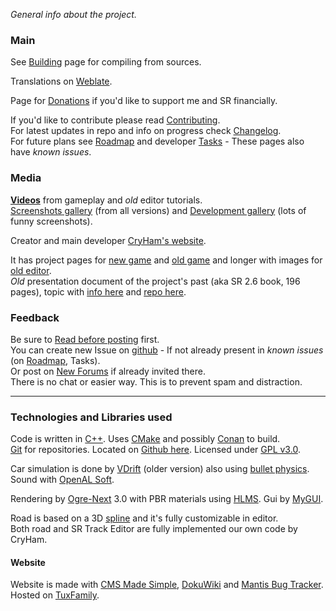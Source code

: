 _General info about the project._

### Main ###

See [Building](Building.md) page for compiling from sources.  

Translations on [Weblate](https://hosted.weblate.org/projects/stunt-rally-3/stunt-rally-3/).

Page for [Donations](https://cryham.tuxfamily.org/donate/) if you'd like to support me and SR financially.

If you'd like to contribute please read [Contributing](Contributing.md).  
For latest updates in repo and info on progress check [Changelog](Changelog.md).  
For future plans see [Roadmap](Roadmap.md) and developer [Tasks](https://stuntrally.tuxfamily.org/mantis/view_all_bug_page.php) - These pages also have _known issues_.  

### Media

**[Videos](https://www.youtube.com/user/TheCrystalHammer)** from gameplay and _old_ editor tutorials.  
[Screenshots gallery](https://stuntrally.tuxfamily.org/gallery) (from all versions) and [Development gallery](https://stuntrally.tuxfamily.org/gallery-dev) (lots of funny screenshots).  

Creator and main developer [CryHam's website](https://cryham.tuxfamily.org/).  

It has project pages for [new game](https://cryham.tuxfamily.org/portfolio/stuntrally3/) and [old game](https://cryham.tuxfamily.org/portfolio/stuntrally/) and longer with images for [old editor](https://cryham.tuxfamily.org/portfolio/2015-sr-track-editor/).  
_Old_ presentation document of the project's past (aka SR 2.6 book, 196 pages), topic with [info here](https://forum.freegamedev.net/viewtopic.php?f=81&t=7411) and [repo here](https://github.com/stuntrally/presentation).  

### Feedback

Be sure to [Read before posting](https://groups.f-hub.org/d/2ftpShKs/-how-to-post-sr3-info-help-links-about-etc-) first.  
You can create new Issue on [github](https://github.com/stuntrally/stuntrally3/issues) - If not already present in _known issues_ (on [Roadmap](Roadmap.md), Tasks).  
Or post on [New Forums](https://groups.f-hub.org/stunt-rally/) if already invited there.  
There is no chat or easier way. This is to prevent spam and distraction.

----
### Technologies and Libraries used

Code is written in [C++](https://en.wikipedia.org/wiki/C%2B%2B). Uses [CMake](https://cmake.org/) and possibly [Conan](https://conan.io/) to build.  
[Git](https://git-scm.com/) for repositories. Located on [Github here](https://github.com/stuntrally/). Licensed under [GPL v3.0](https://www.gnu.org/licenses/gpl-3.0.en.html).  

Car simulation is done by [VDrift](https://vdrift.net/) (older version) also using [bullet physics](https://bulletphysics.org/).  
Sound with [OpenAL Soft](https://openal-soft.org/).  

Rendering by [Ogre-Next](https://www.ogre3d.org/) 3.0 with PBR materials using [HLMS](https://ogrecave.github.io/ogre-next/api/latest/hlms.html). Gui by [MyGUI](https://github.com/MyGUI/mygui).  

Road is based on a 3D [spline](https://en.wikipedia.org/wiki/Cubic_Hermite_spline#Catmull.E2.80.93Rom_spline) and it's fully customizable in editor.  
Both road and SR Track Editor are fully implemented our own code by CryHam.

#### Website

Website is made with [CMS Made Simple](https://www.cmsmadesimple.org/), [DokuWiki](https://www.dokuwiki.org/dokuwiki) and [Mantis Bug Tracker](https://www.mantisbt.org/).  
Hosted on [TuxFamily](https://www.tuxfamily.org/en/about).
